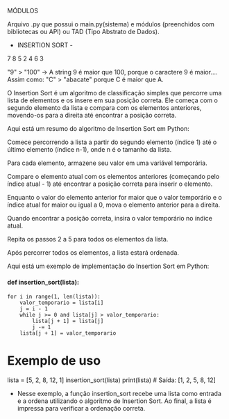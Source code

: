 MÓDULOS

Arquivo .py que possui o main.py(sistema) e módulos (preenchidos com bibliotecas ou API) ou TAD (Tipo Abstrato de Dados).

- INSERTION SORT -
  
7 8 5 2 4 6 3

"9" > "100" -> A string 9 é maior que 100, porque o caractere 9 é maior....
Assim como:
"C" > "abacate" porque C é maior que A.

O Insertion Sort é um algoritmo de classificação simples que percorre uma lista de elementos e os insere em sua posição correta. Ele começa com o segundo elemento da lista e compara com os elementos anteriores, movendo-os para a direita até encontrar a posição correta.

Aqui está um resumo do algoritmo de Insertion Sort em Python:

Comece percorrendo a lista a partir do segundo elemento (índice 1) até o último elemento (índice n-1), onde n é o tamanho da lista.

Para cada elemento, armazene seu valor em uma variável temporária.

Compare o elemento atual com os elementos anteriores (começando pelo índice atual - 1) até encontrar a posição correta para inserir o elemento.

Enquanto o valor do elemento anterior for maior que o valor temporário e o índice atual for maior ou igual a 0, mova o elemento anterior para a direita.

Quando encontrar a posição correta, insira o valor temporário no índice atual.

Repita os passos 2 a 5 para todos os elementos da lista.

Após percorrer todos os elementos, a lista estará ordenada.

Aqui está um exemplo de implementação do Insertion Sort em Python:

#### def insertion_sort(lista):
    for i in range(1, len(lista)):
        valor_temporario = lista[i]
        j = i - 1
        while j >= 0 and lista[j] > valor_temporario:
            lista[j + 1] = lista[j]
            j -= 1
        lista[j + 1] = valor_temporario

# Exemplo de uso
lista = [5, 2, 8, 12, 1]
insertion_sort(lista)
print(lista)  # Saída: [1, 2, 5, 8, 12]

- Nesse exemplo, a função insertion_sort recebe uma lista como entrada e a ordena utilizando o algoritmo de Insertion Sort. Ao final, a lista é impressa para verificar a ordenação correta.
